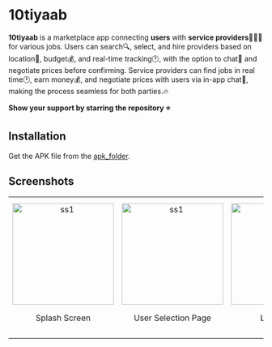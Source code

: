 # 10tiyaab
**10tiyaab** is a marketplace app connecting **users** with **service providers**👷🏼‍♂️ for various jobs. Users can search🔍, select, and hire providers based on location📍, budget💰, and real-time tracking🕐, with the option to chat💬 and negotiate prices before confirming. Service providers can find jobs in real time🕐, earn money💰, and negotiate prices with users via in-app chat💬, making the process seamless for both parties.🔥


**Show your support by starring the repository ⭐️**
## Installation

Get the APK file from the [apk_folder](https://github.com/osamajaved07/10tiyaab/tree/main/Apk%20Folder).

## Screenshots
<table>
  <tr>
    <td align="center">
      <img src="https://github.com/user-attachments/assets/a9046842-881f-4a41-be63-80d316ad3f32" alt="ss1" width="200"/>
      <p>Splash Screen</p>
    </td>
    <td align="center">
      <img src="https://github.com/user-attachments/assets/ff8c2178-5ea5-4657-973a-f2abab0147f3" alt="ss1" width="200"/>
      <p>User Selection Page</p>
    </td>
    <td align="center">
      <img src="https://github.com/user-attachments/assets/35d18d2f-7979-429d-8369-723e68e5e7e6" alt="ss1" width="200"/>
      <p>Login Page</p>
    </td>
    <td align="center">
      <img src="https://github.com/user-attachments/assets/f5d5e867-4624-4aaf-bfd5-5021dcdda0fc" alt="ss1" width="200"/>
      <p>Customer Registration Page</p>
    </td>
  </tr>



